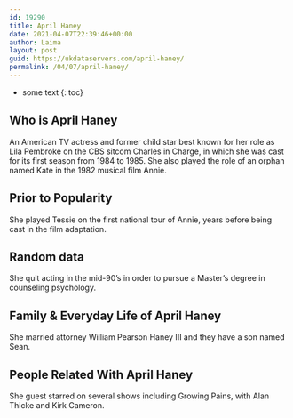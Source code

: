 ```yaml
---
id: 19290
title: April Haney
date: 2021-04-07T22:39:46+00:00
author: Laima
layout: post
guid: https://ukdataservers.com/april-haney/
permalink: /04/07/april-haney/
---
```


* some text
{: toc}


## Who is April Haney
                  
                  
                  
An American TV actress and former child star best known for her role as Lila Pembroke on the CBS sitcom Charles in Charge, in which she was cast for its first season from 1984 to 1985. She also played the role of an orphan named Kate in the 1982 musical film Annie.
                  
              
            
              
            
                
                
                
## Prior to Popularity
                  
                  
                  
She played Tessie on the first national tour of Annie, years before being cast in the film adaptation.
                  
              
            
              
            
                
                
                
## Random data
                  
                  
                  
She quit acting in the mid-90&#8217;s in order to pursue a Master&#8217;s degree in counseling psychology.
                  
              
            
              
            
                
                
                
## Family & Everyday Life of April Haney
                  
                  
                  
She married attorney William Pearson Haney III and they have a son named Sean.
                  
              
            
              
            
                
                
                
## People Related With April Haney
                  
                  
                  
She guest starred on several shows including Growing Pains, with Alan Thicke and Kirk Cameron.
                  
              
            
              
            
                
              
            
              
              
            
            
              
            
          
          
          